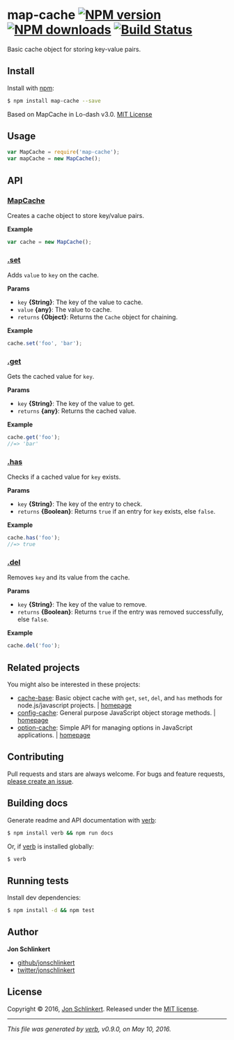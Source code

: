 # map-cache [![NPM version](https://img.shields.io/npm/v/map-cache.svg?style=flat)](https://www.npmjs.com/package/map-cache) [![NPM downloads](https://img.shields.io/npm/dm/map-cache.svg?style=flat)](https://npmjs.org/package/map-cache) [![Build Status](https://img.shields.io/travis/jonschlinkert/map-cache.svg?style=flat)](https://travis-ci.org/jonschlinkert/map-cache)

Basic cache object for storing key-value pairs.

## Install

Install with [npm](https://www.npmjs.com/):

```sh
$ npm install map-cache --save
```

Based on MapCache in Lo-dash v3.0. [MIT License](https://github.com/lodash/lodash/blob/master/LICENSE.txt)

## Usage

```js
var MapCache = require('map-cache');
var mapCache = new MapCache();
```

## API

### [MapCache](index.js#L28)

Creates a cache object to store key/value pairs.

**Example**

```js
var cache = new MapCache();
```

### [.set](index.js#L45)

Adds `value` to `key` on the cache.

**Params**

* `key` **{String}**: The key of the value to cache.
* `value` **{any}**: The value to cache.
* `returns` **{Object}**: Returns the `Cache` object for chaining.

**Example**

```js
cache.set('foo', 'bar');
```

### [.get](index.js#L65)

Gets the cached value for `key`.

**Params**

* `key` **{String}**: The key of the value to get.
* `returns` **{any}**: Returns the cached value.

**Example**

```js
cache.get('foo');
//=> 'bar'
```

### [.has](index.js#L82)

Checks if a cached value for `key` exists.

**Params**

* `key` **{String}**: The key of the entry to check.
* `returns` **{Boolean}**: Returns `true` if an entry for `key` exists, else `false`.

**Example**

```js
cache.has('foo');
//=> true
```

### [.del](index.js#L98)

Removes `key` and its value from the cache.

**Params**

* `key` **{String}**: The key of the value to remove.
* `returns` **{Boolean}**: Returns `true` if the entry was removed successfully, else `false`.

**Example**

```js
cache.del('foo');
```

## Related projects

You might also be interested in these projects:

* [cache-base](https://www.npmjs.com/package/cache-base): Basic object cache with `get`, `set`, `del`, and `has` methods
  for node.js/javascript projects. | [homepage](https://github.com/jonschlinkert/cache-base)
* [config-cache](https://www.npmjs.com/package/config-cache): General purpose JavaScript object storage methods.
  | [homepage](https://github.com/jonschlinkert/config-cache)
* [option-cache](https://www.npmjs.com/package/option-cache): Simple API for managing options in JavaScript
  applications. | [homepage](https://github.com/jonschlinkert/option-cache)

## Contributing

Pull requests and stars are always welcome. For bugs and feature
requests, [please create an issue](https://github.com/jonschlinkert/map-cache/issues/new).

## Building docs

Generate readme and API documentation with [verb](https://github.com/verbose/verb):

```sh
$ npm install verb && npm run docs
```

Or, if [verb](https://github.com/verbose/verb) is installed globally:

```sh
$ verb
```

## Running tests

Install dev dependencies:

```sh
$ npm install -d && npm test
```

## Author

**Jon Schlinkert**

* [github/jonschlinkert](https://github.com/jonschlinkert)
* [twitter/jonschlinkert](http://twitter.com/jonschlinkert)

## License

Copyright © 2016, [Jon Schlinkert](https://github.com/jonschlinkert). Released under
the [MIT license](https://github.com/jonschlinkert/map-cache/blob/master/LICENSE).

***

_This file was generated by [verb](https://github.com/verbose/verb), v0.9.0, on May 10, 2016._
